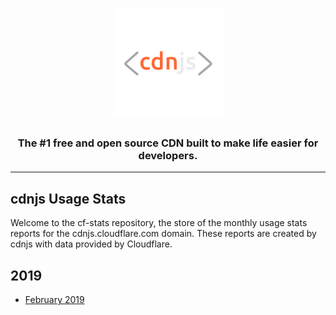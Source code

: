 <h1 align="center">
    <a href="https://cdnjs.com"><img src="https://raw.githubusercontent.com/cdnjs/brand/master/logo/standard/light-512.png" width="175px" alt="< cdnjs >"></a>
</h1>
 
<h3 align="center">The #1 free and open source CDN built to make life easier for developers.</h3>

---

## cdnjs Usage Stats
Welcome to the cf-stats repository, the store of the monthly usage stats reports for the cdnjs.cloudflare.com domain.
These reports are created by cdnjs with data provided by Cloudflare.

## 2019
* [February 2019](2019/cdnjs_February_2019.md)
